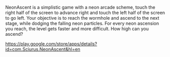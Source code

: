 NeonAscent is a simplistic game with a neon arcade scheme, touch the right half of the screen to advance right and touch the left half of the screen to go left. Your objective is to reach the wormhole and ascend to the next stage, while dodging the falling neon particles. For every neon ascension you reach, the level gets faster and more difficult. How high can you ascend?


https://play.google.com/store/apps/details?id=com.Sciurus.NeonAscent&hl=en
